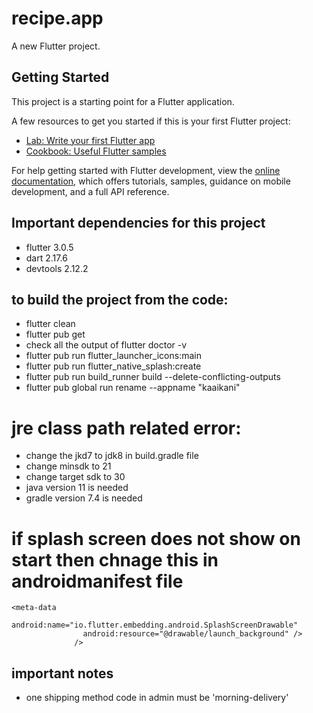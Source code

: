 # recipe.app

A new Flutter project.

## Getting Started

This project is a starting point for a Flutter application.

A few resources to get you started if this is your first Flutter project:

- [Lab: Write your first Flutter app](https://docs.flutter.dev/get-started/codelab)
- [Cookbook: Useful Flutter samples](https://docs.flutter.dev/cookbook)

For help getting started with Flutter development, view the
[online documentation](https://docs.flutter.dev/), which offers tutorials,
samples, guidance on mobile development, and a full API reference.

## Important dependencies for this project
- flutter 3.0.5
- dart 2.17.6
- devtools 2.12.2

## to build the project from the code:
- flutter clean
- flutter pub get
- check all the output of flutter doctor -v
- flutter pub run flutter_launcher_icons:main
- flutter pub run flutter_native_splash:create
- flutter pub run build_runner build --delete-conflicting-outputs
- flutter pub global run rename --appname "kaaikani"
# jre class path related error:
- change the jkd7 to jdk8 in build.gradle file
- change minsdk to 21
- change target sdk to 30
- java version 11 is needed
- gradle version 7.4 is needed

# if splash screen does not show on start then chnage this in androidmanifest file
```
<meta-data
                android:name="io.flutter.embedding.android.SplashScreenDrawable"
                android:resource="@drawable/launch_background" />
              />
```
## important notes
- one shipping method code in admin must be 'morning-delivery' 